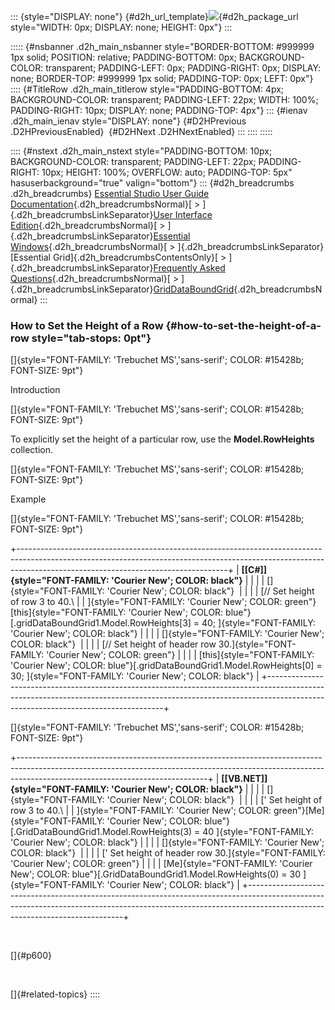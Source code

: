 ::: {style="DISPLAY: none"}
[](ms-xhelp:///?Id=d2h_url_template){#d2h_url_template}![](!package_url!){#d2h_package_url style="WIDTH: 0px; DISPLAY: none; HEIGHT: 0px"}
:::

::::: {#nsbanner .d2h_main_nsbanner style="BORDER-BOTTOM: #999999 1px solid; POSITION: relative; PADDING-BOTTOM: 0px; BACKGROUND-COLOR: transparent; PADDING-LEFT: 0px; PADDING-RIGHT: 0px; DISPLAY: none; BORDER-TOP: #999999 1px solid; PADDING-TOP: 0px; LEFT: 0px"}
:::: {#TitleRow .d2h_main_titlerow style="PADDING-BOTTOM: 4px; BACKGROUND-COLOR: transparent; PADDING-LEFT: 22px; WIDTH: 100%; PADDING-RIGHT: 10px; DISPLAY: none; PADDING-TOP: 4px"}
::: {#ienav .d2h_main_ienav style="DISPLAY: none"}
[](ms-xhelp:///?Id=670d56e3-a864-4384-8f68-dadb334924fa){#D2HPrevious .D2HPreviousEnabled}  [](ms-xhelp:///?Id=ba3192d2-c220-4d58-b1ef-224c390140a5){#D2HNext .D2HNextEnabled}
:::
::::
:::::

:::: {#nstext .d2h_main_nstext style="PADDING-BOTTOM: 10px; BACKGROUND-COLOR: transparent; PADDING-LEFT: 22px; PADDING-RIGHT: 10px; HEIGHT: 100%; OVERFLOW: auto; PADDING-TOP: 5px" hasuserbackground="true" valign="bottom"}
::: {#d2h_breadcrumbs .d2h_breadcrumbs}
[Essential Studio User Guide Documentation](ms-xhelp:///?Id=12457748-09e3-4d74-a240-8e049cedf030){.d2h_breadcrumbsNormal}[ \> ]{.d2h_breadcrumbsLinkSeparator}[User Interface Edition](ms-xhelp:///?Id=c29296b7-531c-413b-a0ec-488ca1f7f669){.d2h_breadcrumbsNormal}[ \> ]{.d2h_breadcrumbsLinkSeparator}[Essential Windows](ms-xhelp:///?Id=e60759d8-47a4-4570-9d7a-16a68d63f2ea){.d2h_breadcrumbsNormal}[ \> ]{.d2h_breadcrumbsLinkSeparator}[Essential Grid]{.d2h_breadcrumbsContentsOnly}[ \> ]{.d2h_breadcrumbsLinkSeparator}[Frequently Asked Questions](ms-xhelp:///?Id=28ff22ed-2523-4bf9-8f6c-4d94f7bcabcc){.d2h_breadcrumbsNormal}[ \> ]{.d2h_breadcrumbsLinkSeparator}[GridDataBoundGrid](ms-xhelp:///?Id=30fe9928-71fa-4ef0-b646-e928f383ee64){.d2h_breadcrumbsNormal}
:::

### How to Set the Height of a Row {#how-to-set-the-height-of-a-row style="tab-stops: 0pt"}

[]{style="FONT-FAMILY: 'Trebuchet MS','sans-serif'; COLOR: #15428b; FONT-SIZE: 9pt"} 

Introduction

[]{style="FONT-FAMILY: 'Trebuchet MS','sans-serif'; COLOR: #15428b; FONT-SIZE: 9pt"} 

To explicitly set the height of a particular row, use the **Model.RowHeights** collection.

[]{style="FONT-FAMILY: 'Trebuchet MS','sans-serif'; COLOR: #15428b; FONT-SIZE: 9pt"} 

Example

[]{style="FONT-FAMILY: 'Trebuchet MS','sans-serif'; COLOR: #15428b; FONT-SIZE: 9pt"} 

+----------------------------------------------------------------------------------------------------------------------------------------------------------------------------------------------------------------+
| **[\[C#\]]{style="FONT-FAMILY: 'Courier New'; COLOR: black"}**                                                                                                                                                 |
|                                                                                                                                                                                                                |
| []{style="FONT-FAMILY: 'Courier New'; COLOR: black"}                                                                                                                                                           |
|                                                                                                                                                                                                                |
| [// Set height of row 3 to 40.\                                                                                                                                                                                |
| ]{style="FONT-FAMILY: 'Courier New'; COLOR: green"}[this]{style="FONT-FAMILY: 'Courier New'; COLOR: blue"}[.gridDataBoundGrid1.Model.RowHeights\[3\] = 40; ]{style="FONT-FAMILY: 'Courier New'; COLOR: black"} |
|                                                                                                                                                                                                                |
| []{style="FONT-FAMILY: 'Courier New'; COLOR: black"}                                                                                                                                                           |
|                                                                                                                                                                                                                |
| [// Set height of header row 30.]{style="FONT-FAMILY: 'Courier New'; COLOR: green"}                                                                                                                            |
|                                                                                                                                                                                                                |
| [this]{style="FONT-FAMILY: 'Courier New'; COLOR: blue"}[.gridDataBoundGrid1.Model.RowHeights\[0\] = 30; ]{style="FONT-FAMILY: 'Courier New'; COLOR: black"}                                                    |
+----------------------------------------------------------------------------------------------------------------------------------------------------------------------------------------------------------------+

[]{style="FONT-FAMILY: 'Trebuchet MS','sans-serif'; COLOR: #15428b; FONT-SIZE: 9pt"} 

+-----------------------------------------------------------------------------------------------------------------------------------------------------------------------------------------------------------+
| **[\[VB.NET\]]{style="FONT-FAMILY: 'Courier New'; COLOR: black"}**                                                                                                                                        |
|                                                                                                                                                                                                           |
| []{style="FONT-FAMILY: 'Courier New'; COLOR: black"}                                                                                                                                                      |
|                                                                                                                                                                                                           |
| [\' Set height of row 3 to 40.\                                                                                                                                                                           |
| ]{style="FONT-FAMILY: 'Courier New'; COLOR: green"}[Me]{style="FONT-FAMILY: 'Courier New'; COLOR: blue"}[.GridDataBoundGrid1.Model.RowHeights(3) = 40 ]{style="FONT-FAMILY: 'Courier New'; COLOR: black"} |
|                                                                                                                                                                                                           |
| []{style="FONT-FAMILY: 'Courier New'; COLOR: black"}                                                                                                                                                      |
|                                                                                                                                                                                                           |
| [\' Set height of header row 30.]{style="FONT-FAMILY: 'Courier New'; COLOR: green"}                                                                                                                       |
|                                                                                                                                                                                                           |
| [Me]{style="FONT-FAMILY: 'Courier New'; COLOR: blue"}[.GridDataBoundGrid1.Model.RowHeights(0) = 30 ]{style="FONT-FAMILY: 'Courier New'; COLOR: black"}                                                    |
+-----------------------------------------------------------------------------------------------------------------------------------------------------------------------------------------------------------+

 

[]{#p600} 

 

[]{#related-topics}
::::
